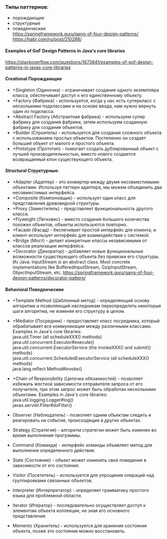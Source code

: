 ### Типы паттернов:
* порождающие
* структурные
* поведенческие  
https://springframework.guru/gang-of-four-design-patterns/  
https://habr.com/ru/post/210288/

#### Examples of GoF Design Patterns in Java's core libraries
https://stackoverflow.com/questions/1673841/examples-of-gof-design-patterns-in-javas-core-libraries


#### Creational Порождающие
* +Singleton (Одиночка) - ограничивает создание одного экземпляра класса, обеспечивает доступ к его единственному объекту.
* +Factory (Фабрика) - используется, когда у нас есть суперкласс с несколькими подклассами и на основе ввода, нам нужно вернуть один из подкласса.
* +Abstract Factory (Абстрактная фабрика) - используем супер фабрику для создания фабрики, затем используем созданную фабрику для создания объектов.
* +Builder (Строитель) - используется для создания сложного объекта с использованием простых объектов. Постепенно он создает больший объект от малого и простого объекта.
* +Prototype (Прототип) - помогает создать дублированный объект с лучшей производительностью, вместо нового создается возвращаемый клон существующего объекта.

#### Structural Структурные:
* +Adapter (Адаптер) - это конвертер между двумя несовместимыми объектами. Используя паттерн адаптера, мы можем объединить два несовместимых интерфейса.
* +Composite (Компоновщик) - использует один класс для представления древовидной структуры.
* +Proxy (Заместитель) - представляет функциональность другого класса.
* +Flyweight (Легковес) - вместо создания большого количества похожих объектов, объекты используются повторно.
* +Facade (Фасад) - беспечивает простой интерфейс для клиента, и клиент использует интерфейс для взаимодействия с системой.
* +Bridge (Мост) - делает конкретные классы независимыми от классов реализации интерфейса.
* +Decorator (Декоратор) - добавляет новые функциональные возможности существующего объекта без привязки его структуры.
Из Java: InputStream is an abstract class. Most concrete implementations like BufferedInputStream, GzipInputStream, ObjectInputStream, etc.
https://springframework.guru/gang-of-four-design-patterns/decorator-pattern/


#### Behavioral Поведенческие
* +Template Method (Шаблонный метод) - определяющий основу алгоритма и позволяющий наследникам переопределять некоторые шаги алгоритма, не изменяя его структуру в целом.
* +Mediator (Посредник) - предоставляет класс посредника, который обрабатывает все коммуникации между различными классами.
  Examples in Java's core libraries:  
  java.util.Timer (all scheduleXXX() methods)  
  java.util.concurrent.Executor#execute()  
  java.util.concurrent.ExecutorService (the invokeXXX() and submit() methods)  
  java.util.concurrent.ScheduledExecutorService (all scheduleXXX() methods)  
  java.lang.reflect.Method#invoke()    

* +Chain of Responsibility (Цепочка обязанностей) - позволяет избежать жесткой зависимости отправителя запроса от его получателя, при этом запрос может быть обработан несколькими объектами.
  Examples in Java's core libraries:  
  java.util.logging.Logger#log()  
  javax.servlet.Filter#doFilter()  

* Observer (Наблюдатель) - позволяет одним обьектам следить и реагировать на события, происходящие в других объектах.
* Strategy (Стратегия) - алгоритм стратегии может быть изменен во время выполнения программы.
* Command (Команда) - интерфейс команды объявляет метод для выполнения определенного действия.
* State (Состояние) - объект может изменять свое поведение в зависимости от его состояния.
* Visitor (Посетитель) - используется для упрощения операций над группировками связанных объектов.
* Interpreter (Интерпретатор) - определяет грамматику простого языка для проблемной области.
* Iterator (Итератор) - последовательно осуществляет доступ к элементам объекта коллекции, не зная его основного представления.
* Memento (Хранитель) - используется для хранения состояния объекта, позже это состояние можно восстановить.
